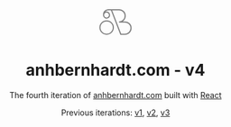 <div align="center">
  <svg xmlns="http://www.w3.org/2000/svg" height="60" width="60" viewBox="0 0 60 60">
    <circle cx="14.27" cy="40.53" r="11.85" fill="none" stroke="#808080" stroke-width="2"/>
    <path d="M9.67,15.55a5.31,5.31,0,1,1-.82,2.84,6.12,6.12,0,0,1,.06-1.09h0c0-4.65,3.19-8.62,11.2-8.42H36.3A10.88,10.88,0,0,1,47.18,19.75h0A10.88,10.88,0,0,1,36.3,30.63H46.72A10.88,10.88,0,0,1,57.6,41.51h0A10.88,10.88,0,0,1,46.72,52.38H39.3L22.56,8.88h0" fill="none" stroke="#808080" stroke-width="2"/>
  </svg>
</div>
<h1 align="center">
  anhbernhardt.com - v4
</h1>
<p align="center">
  The fourth iteration of <a href="https://anhbernhardt.com" target="_blank" rel="noopener noreferrer">anhbernhardt.com</a> built with <a href="https://www.reactjs.org/" target="_blank">React</a> <!-- and hosted with <a href="https://www.netlify.com/" target="_blank">Netlify</a> -->
</p>
<p align="center">
  Previous iterations:
  <a href="https://github.com/anguyen0208/resume-website" target="_blank" rel="noopener noreferrer">v1</a>,
  <a href="https://github.com/anguyen0208/v2" target="_blank" rel="noopener noreferrer">v2</a>,
  <a href="https://github.com/anguyen0208/anhnguyen.page" target="_blank" rel="noopener noreferrer">v3</a>
</p>

<!--
<p align="center">
  <a href="https://app.netlify.com/sites/brittanychiang/deploys" target="_blank">
    <img src="https://api.netlify.com/api/v1/badges/1963b488-7b78-48c9-9e2d-6fb5e47ab3af/deploy-status" alt="Netlify Status" />
  </a>
</p>
![demo](https://raw.githubusercontent.com/bchiang7/v4/main/src/images/demo.png) 
-->
